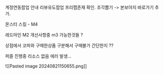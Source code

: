 계정연동팝업 안내
리뷰유도팝업 프리팹존재 확인.
조각뽑기 -> 본보야지 바로가기 추가.

몬스터 스킬 - M4

레드마인
M2 개선사항중 m3 가능한것들 ?



상점에서 코파와 구매한상품 구분해서 구매불가 간단한지 ??

퍼즐 진행중 리소스 없음 에러 발생...




![[Pasted image 20240821150655.png]]